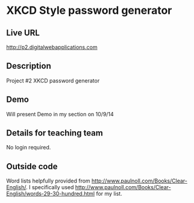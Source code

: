 # XKCD Style password generator

## Live URL
<http://p2.digitalwebapplications.com>

## Description
Project #2 XKCD password generator

## Demo
Will present Demo in my section on 10/9/14

## Details for teaching team
No login required.


## Outside code
Word lists helpfully provided from http://www.paulnoll.com/Books/Clear-English/.
I specifically used http://www.paulnoll.com/Books/Clear-English/words-29-30-hundred.html for my list.